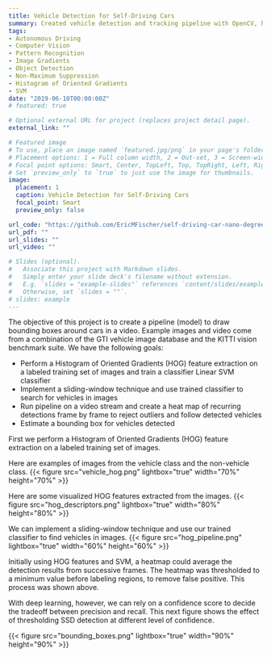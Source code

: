 ```yaml
---
title: Vehicle Detection for Self-Driving Cars
summary: Created vehicle detection and tracking pipeline with OpenCV, histogram of oriented gradients, and SVM, and also with a deep network
tags:
- Autonomous Driving
- Computer Vision
- Pattern Recognition
- Image Gradients
- Object Detection
- Non-Maximum Suppression
- Histogram of Oriented Gradients
- SVM
date: "2019-06-10T00:00:00Z"
# featured: true

# Optional external URL for project (replaces project detail page).
external_link: ""

# Featured image
# To use, place an image named `featured.jpg/png` in your page's folder.
# Placement options: 1 = Full column width, 2 = Out-set, 3 = Screen-width
# Focal point options: Smart, Center, TopLeft, Top, TopRight, Left, Right, BottomLeft, Bottom, BottomRight
# Set `preview_only` to `true` to just use the image for thumbnails.
image:
  placement: 1
  caption: Vehicle Detection for Self-Driving Cars
  focal_point: Smart
  preview_only: false

url_code: "https://github.com/EricMFischer/self-driving-car-nano-degree/tree/master/vehicle-detection"
url_pdf: ""
url_slides: ""
url_video: ""

# Slides (optional).
#   Associate this project with Markdown slides.
#   Simply enter your slide deck's filename without extension.
#   E.g. `slides = "example-slides"` references `content/slides/example-slides.md`.
#   Otherwise, set `slides = ""`.
# slides: example
---
```


The objective of this project is to create a pipeline (model) to draw bounding boxes around cars in a video. Example images and video come from a combination of the GTI vehicle image database and the KITTI vision benchmark suite. We have the following goals:

* Perform a Histogram of Oriented Gradients (HOG) feature extraction on a labeled training set of images and train a classifier Linear SVM classifier
* Implement a sliding-window technique and use trained classifier to search for vehicles in images
* Run pipeline on a video stream and create a heat map of recurring detections frame by frame to reject outliers and follow detected vehicles
* Estimate a bounding box for vehicles detected

First we perform a Histogram of Oriented Gradients (HOG) feature extraction on a labeled training set of images.

Here are examples of images from the vehicle class and the non-vehicle class.
{{< figure src="vehicle_hog.png" lightbox="true" width="70%" height="70%" >}}

Here are some visualized HOG features extracted from the images.
{{< figure src="hog_descriptors.png" lightbox="true" width="80%" height="80%" >}}

We can implement a sliding-window technique and use our trained classifier to find vehicles in images.
{{< figure src="hog_pipeline.png" lightbox="true" width="60%" height="60%" >}}

Initially using HOG features and SVM, a heatmap could average the detection results from successive frames. The heatmap was thresholded to a minimum value before labeling regions, to remove false positive. This process was shown above.

With deep learning, however, we can rely on a confidence score to decide the tradeoff between precision and recall. This next figure shows the effect of thresholding SSD detection at different level of confidence.

{{< figure src="bounding_boxes.png" lightbox="true" width="90%" height="90%" >}}
